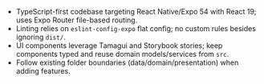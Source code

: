 - TypeScript-first codebase targeting React Native/Expo 54 with React 19; uses Expo Router file-based routing.
- Linting relies on `eslint-config-expo` flat config; no custom rules besides ignoring `dist/`.
- UI components leverage Tamagui and Storybook stories; keep components typed and reuse domain models/services from `src`.
- Follow existing folder boundaries (data/domain/presentation) when adding features.